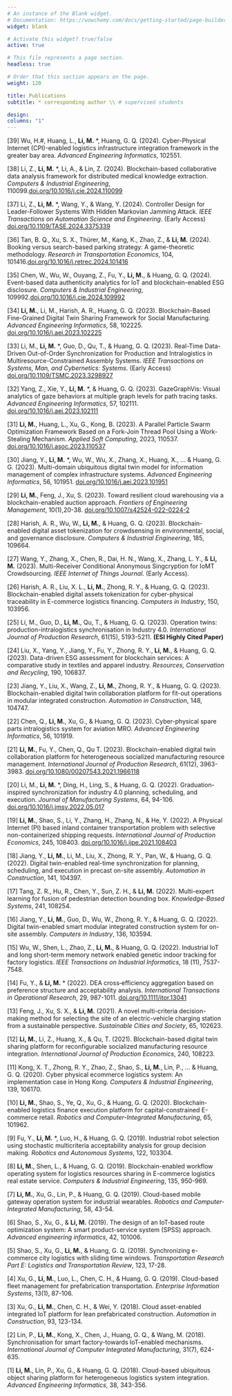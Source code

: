 ```yaml
---
# An instance of the Blank widget.
# Documentation: https://wowchemy.com/docs/getting-started/page-builder/
widget: blank

# Activate this widget? true/false
active: true

# This file represents a page section.
headless: true

# Order that this section appears on the page.
weight: 120

title: Publications
subtitle: * corresponding author \\ # supervised students

design:
columns: "1"
---
```

[39] Wu, H.#, Huang, L., **Li, M.** *, Huang, G. Q. (2024). Cyber-Physical Internet (CPI)-enabled logistics infrastructure integration framework in the greater bay area. *Advanced Engineering Informatics*, 102551. 

[38] Li, Z., **Li, M.** *, Li, A., & Lin, Z. (2024). Blockchain-based collaborative data analysis framework for distributed medical knowledge extraction. *Computers & Industrial Engineering*, 110099.[doi.org/10.1016/j.cie.2024.110099](https://doi.org/10.1016/j.cie.2024.110099)

[37] Li, Z., **Li, M.** *, Wang, Y., & Wang, Y. (2024). Controller Design for Leader-Follower Systems With Hidden Markovian Jamming Attack. *IEEE Transactions on Automation Science and Engineering*. (Early Access) [doi.org/10.1109/TASE.2024.3375339](https://doi.org/10.1109/TASE.2024.3375339)

[36] Tan, B. Q., Xu, S. X., Thürer, M., Kang, K., Zhao, Z., & **Li, M.** (2024). Booking versus search-based parking strategy: A game-theoretic methodology. *Research in Transportation Economics*, 104, 101416.[doi.org/10.1016/j.retrec.2024.101416](https://doi.org/10.1016/j.retrec.2024.101416)

[35] Chen, W., Wu, W., Ouyang, Z., Fu, Y., **Li, M.**, & Huang, G. Q. (2024). Event-based data authenticity analytics for IoT and blockchain-enabled ESG disclosure. *Computers & Industrial Engineering*, 109992.[doi.org/10.1016/j.cie.2024.109992](https://doi.org/10.1016/j.cie.2024.109992)

[34] **Li, M.**, Li, M., Harish, A. R., Huang, G. Q. (2023). Blockchain-Based Fine-Grained Digital Twin Sharing Framework for Social Manufacturing. *Advanced Engineering Informatics*, 58, 102225. [doi.org/10.1016/j.aei.2023.102225](https://doi.org/10.1016/j.aei.2023.102225)

[33] Li, M., **Li, M.** *, Guo, D., Qu, T., & Huang, G. Q. (2023). Real-Time Data-Driven Out-of-Order Synchronization for Production and Intralogistics in Multiresource-Constrained Assembly Systems. *IEEE Transactions on Systems, Man, and Cybernetics: Systems*. (Early Access) [doi.org/10.1109/TSMC.2023.3298927](https://doi.org/10.1109/TSMC.2023.3298927)

[32] Yang, Z., Xie, Y., **Li, M.** *, & Huang, G. Q. (2023). GazeGraphVis: Visual analytics of gaze behaviors at multiple graph levels for path tracing tasks. *Advanced Engineering Informatics*, 57, 102111. [doi.org/10.1016/j.aei.2023.102111](https://doi.org/10.1016/j.aei.2023.102111)

[31] **Li, M.**, Huang, L., Xu, G., Kong, B. (2023). A Parallel Particle Swarm Optimization Framework Based on a Fork-Join Thread Pool Using a Work-Stealing Mechanism. *Applied Soft Computing*, 2023, 110537. [doi.org/10.1016/j.asoc.2023.110537](https://doi.org/10.1016/j.asoc.2023.110537)

[30] Jiang, Y., **Li, M.** *, Wu, W., Wu, X., Zhang, X., Huang, X., ... & Huang, G. G. (2023). Multi-domain ubiquitous digital twin model for information management of complex infrastructure systems. *Advanced Engineering Informatics*, 56, 101951. [doi.org/10.1016/j.aei.2023.101951](https://doi.org/10.1016/j.aei.2023.101951)

[29] **Li, M.**, Feng, J., Xu, S.  (2023). Toward resilient cloud warehousing via a blockchain-enabled auction approach. *Frontiers of Engineering Management*, 10(1),20-38. [doi.org/10.1007/s42524-022-0224-2](https://doi.org/10.1007/s42524-022-0224-2)

[28] Harish, A. R., Wu, W., **Li, M.**, & Huang, G. Q. (2023). Blockchain-enabled digital asset tokenization for crowdsensing in environmental, social, and governance disclosure. *Computers & Industrial Engineering*, 185, 109664.

[27] Wang, Y., Zhang, X., Chen, R., Dai, H. N., Wang, X., Zhang, L. Y., & **Li, M.** (2023). Multi-Receiver Conditional Anonymous Singcryption for IoMT Crowdsourcing. *IEEE Internet of Things Journal*. (Early Access).

[26] Harish, A. R., Liu, X. L., **Li, M.**, Zhong, R. Y., & Huang, G. Q. (2023). Blockchain-enabled digital assets tokenization for cyber-physical traceability in E-commerce logistics financing. *Computers in Industry*, 150, 103956.

[25] Li, M., Guo, D., **Li, M.**, Qu, T., & Huang, G. Q. (2023). Operation twins: production-intralogistics synchronisation in Industry 4.0. *International Journal of Production Research*, 61(15), 5193-5211. **(ESI Highly Cited Paper)**

[24] Liu, X., Yang, Y., Jiang, Y., Fu, Y., Zhong, R. Y., **Li, M.**, & Huang, G. Q. (2023). Data-driven ESG assessment for blockchain services: A comparative study in textiles and apparel industry. *Resources, Conservation and Recycling*, 190, 106837.

[23] Jiang, Y., Liu, X., Wang, Z., **Li, M.**, Zhong, R. Y., & Huang, G. Q. (2023). Blockchain-enabled digital twin collaboration platform for fit-out operations in modular integrated construction. *Automation in Construction*, 148, 104747.

[22] Chen, Q., **Li, M.**, Xu, G., & Huang, G. Q. (2023). Cyber-physical spare parts intralogistics system for aviation MRO. *Advanced Engineering Informatics*, 56, 101919.

[21] **Li, M.**, Fu, Y., Chen, Q., Qu T. (2023). Blockchain-enabled digital twin collaboration platform for heterogeneous socialized manufacturing resource management. *International Journal of Production Research*, 61(12), 3963-3983. [doi.org/10.1080/00207543.2021.1966118](https://doi.org/10.1080/00207543.2021.1966118)

[20] Li, M., **Li, M.** *, Ding, H., Ling, S., & Huang, G. Q. (2022). Graduation-inspired synchronization for industry 4.0 planning, scheduling, and execution. *Journal of Manufacturing Systems*, 64, 94-106. [doi.org/10.1016/j.jmsy.2022.05.017](https://doi.org/10.1016/j.jmsy.2022.05.017)

[19] **Li, M.**, Shao, S., Li, Y., Zhang, H., Zhang, N., & He, Y. (2022). A Physical Internet (PI) based inland container transportation problem with selective non-containerized shipping requests. *International Journal of Production Economics*, 245, 108403. [doi.org/10.1016/j.ijpe.2021.108403](https://doi.org/10.1016/j.ijpe.2021.108403)

[18] Jiang, Y., **Li, M.**, Li, M., Liu, X., Zhong, R. Y., Pan, W., & Huang, G. Q. (2022). Digital twin-enabled real-time synchronization for planning, scheduling, and execution in precast on-site assembly. *Automation in Construction*, 141, 104397.

[17] Tang, Z. R., Hu, R., Chen, Y., Sun, Z. H., & **Li, M.** (2022). Multi-expert learning for fusion of pedestrian detection bounding box. *Knowledge-Based Systems*, 241, 108254.

[16] Jiang, Y., **Li, M.**, Guo, D., Wu, W., Zhong, R. Y., & Huang, G. Q. (2022). Digital twin-enabled smart modular integrated construction system for on-site assembly. *Computers in Industry*, 136, 103594.

[15] Wu, W., Shen, L., Zhao, Z., **Li, M.**, & Huang, G. Q. (2022). Industrial IoT and long short-term memory network enabled genetic indoor tracking for factory logistics. *IEEE Transactions on Industrial Informatics*, 18 (11), 7537-7548.

[14] Fu, Y., & **Li, M.** * (2022). DEA cross‐efficiency aggregation based on preference structure and acceptability analysis. *International Transactions in Operational Research*, 29, 987-1011. [doi.org/10.1111/itor.13041](https://doi.org/10.1111/itor.13041)

[13] Feng, J., Xu, S. X., & **Li, M.** (2021). A novel multi-criteria decision-making method for selecting the site of an electric-vehicle charging station from a sustainable perspective. *Sustainable Cities and Society*, 65, 102623.

[12] **Li, M.**, Li, Z., Huang, X., & Qu, T. (2021). Blockchain-based digital twin sharing platform for reconfigurable socialized manufacturing resource integration. *International Journal of Production Economics*, 240, 108223.

[11] Kong, X. T., Zhong, R. Y., Zhao, Z., Shao, S., **Li, M.**, Lin, P., ... & Huang, G. Q. (2020). Cyber physical ecommerce logistics system: An implementation case in Hong Kong. *Computers & Industrial Engineering*, 139, 106170.

[10] **Li, M.**, Shao, S., Ye, Q., Xu, G., & Huang, G. Q. (2020). Blockchain-enabled logistics finance execution platform for capital-constrained E-commerce retail. *Robotics and Computer-Integrated Manufacturing*, 65, 101962.

[9] Fu, Y., **Li, M.** *, Luo, H., & Huang, G. Q. (2019). Industrial robot selection using stochastic multicriteria acceptability analysis for group decision making. *Robotics and Autonomous Systems*, 122, 103304.

[8] **Li, M.**, Shen, L., & Huang, G. Q. (2019). Blockchain-enabled workflow operating system for logistics resources sharing in E-commerce logistics real estate service. *Computers & Industrial Engineering*, 135, 950-969.

[7] **Li, M.**, Xu, G., Lin, P., & Huang, G. Q. (2019). Cloud-based mobile gateway operation system for industrial wearables. *Robotics and Computer-Integrated Manufacturing*, 58, 43-54.

[6] Shao, S., Xu, G., & **Li, M.** (2019). The design of an IoT-based route optimization system: A smart product-service system (SPSS) approach. *Advanced engineering informatics*, 42, 101006.

[5] Shao, S., Xu, G., **Li, M.**, & Huang, G. Q. (2019). Synchronizing e-commerce city logistics with sliding time windows. *Transportation Research Part E: Logistics and Transportation Review*, 123, 17-28.

[4] Xu, G., **Li, M.**, Luo, L., Chen, C. H., & Huang, G. Q. (2019). Cloud-based fleet management for prefabrication transportation. *Enterprise Information Systems*, 13(1), 87-106.

[3] Xu, G., **Li, M.**, Chen, C. H., & Wei, Y. (2018). Cloud asset-enabled integrated IoT platform for lean prefabricated construction. *Automation in Construction*, 93, 123-134.

[2] Lin, P., **Li, M.**, Kong, X., Chen, J., Huang, G. Q., & Wang, M. (2018). Synchronisation for smart factory-towards IoT-enabled mechanisms. *International Journal of Computer Integrated Manufacturing*, 31(7), 624-635.

[1] **Li, M.**, Lin, P., Xu, G., & Huang, G. Q. (2018). Cloud-based ubiquitous object sharing platform for heterogeneous logistics system integration. *Advanced Engineering Informatics*, 38, 343-356.
